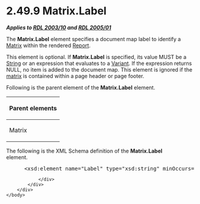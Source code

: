 <html dir="LTR" xmlns:mshelp="http://msdn.microsoft.com/mshelp" xmlns:ddue="http://ddue.schemas.microsoft.com/authoring/2003/5" xmlns:xlink="http://www.w3.org/1999/xlink" xmlns:tool="http://www.microsoft.com/tooltip">
    <head>
        <meta http-equiv="Content-Type" content="text/html; CHARSET=utf-8"></meta>
        <meta name="save" content="history"></meta>
        <title>2.49.9 Matrix.Label</title>
        <xml>
            <mshelp:toctitle title="2.49.9 Matrix.Label"></mshelp:toctitle>
            <mshelp:rltitle title="[MS-RDL]: Matrix.Label"></mshelp:rltitle>
            <mshelp:keyword index="A" term="fd6f5eea-d8ed-4b15-a34e-f3dba38fec70"></mshelp:keyword>
            <mshelp:attr name="DCSext.ContentType" value="open specification"></mshelp:attr>
            <mshelp:attr name="AssetID" value="fd6f5eea-d8ed-4b15-a34e-f3dba38fec70"></mshelp:attr>
            <mshelp:attr name="TopicType" value="kbRef"></mshelp:attr>
            <mshelp:attr name="DCSext.Title" value="[MS-RDL]: Matrix.Label" />
        </xml>
    </head>
    <body>
        <div id="header">
            <h1 class="heading">2.49.9 Matrix.Label</h1>
        </div>
        <div id="mainSection">
            <div id="mainBody">
                <div id="allHistory" class="saveHistory"></div>
                <div id="sectionSection0" class="section" name="collapseableSection">
                    

<p><b><i>Applies to </i></b><a href="a7e2ad00-07c8-4f6d-80ab-3ad55df7b233.htm"><b><i>RDL 2003/10</i></b></a><b>
<i>and </i></b><a href="3ebe2912-4958-4832-b391-cad1f5e13338.htm"><b><i>RDL 2005/01</i></b></a></p>

<p>The <b>Matrix.Label</b> element specifies a document map
label to identify a <a href="25419c0a-c7c6-43d7-8ca5-1af842666dcb.htm">Matrix</a>
within the rendered <a href="6bbaafec-020b-406c-b4e7-5e4318b616cb.htm">Report</a>.</p>

<p>This element is optional. If <b>Matrix.Label</b> is
specified, its value MUST be a <a href="1ed81ef3-a683-45e3-aaad-bd2bbe71bc3d.htm">String</a> or an expression
that evaluates to a <a href="b2482b3f-74ab-4ca8-a9e5-c07955011743.htm#gt_a3af3eaf-64b7-499b-a95f-193cd4c27812">Variant</a>.
If the expression returns NULL, no item is added to the document map. This
element is ignored if the <a href="b2482b3f-74ab-4ca8-a9e5-c07955011743.htm#gt_32295443-a111-4846-955d-a3f5964726bb">matrix</a>
is contained within a page header or page footer.</p>

<p>Following is the parent element of the <b>Matrix.Label</b>
element.</p>

<table>
 <thead>
  <tr>
   <th>
   <p>Parent elements</p>
   </th>
  </tr>
 </thead>
 <tr>
  <td>
  <p>Matrix</p>
  </td>
 </tr>
</table>

<p>The following is the XML Schema definition of the <b>Matrix.Label</b>
element.           </p>

<dl>
<dd>
<div><pre> &lt;xsd:element name=&quot;Label&quot; type=&quot;xsd:string&quot; minOccurs=&quot;0&quot; /&gt;
</pre></div>
</dd></dl>


                </div>
            </div>
        </div>
    </body>
</html>